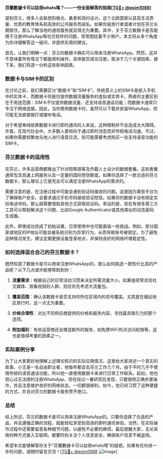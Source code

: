 **芬蘭數據卡可以註冊whats嗎？——一份全面解答的指南[[TG💪+ @esim1088](https://t.me/s/esim1088)]**

提到芬兰，很多人会联想到极光、桑拿和简约设计。这个北欧国家以其高生活质量、优质的教育体系和高效的公共服务而闻名。如果你是旅行者或者计划在芬兰长期居住，那么了解当地的通信服务就显得尤为重要。其中，关于芬兰数据卡是否能用于注册WhatsApp等社交软件的问题，常常困扰着不少用户。本文将从多个角度为你详细解答这一疑问，并提供实用的建议。

首先，让我们明确一点：芬兰的数据卡确实可以用来注册WhatsApp。然而，这并不意味着所有情况下都能顺利操作。具体能否成功注册，取决于几个关键因素。接下来，我们将逐一分析这些影响因素。

### 数据卡与SIM卡的区别

在讨论之前，我们需要区分“数据卡”和“SIM卡”。传统意义上的SIM卡是嵌入手机中的实体卡，而数据卡则是仅提供数据流量服务的虚拟或实体卡。两者的主要区别在于用途范围：SIM卡不仅提供数据流量，还支持语音通话功能；而数据卡通常只专注于网络连接。因此，当你使用数据卡时，虽然可以下载并安装WhatsApp，但可能无法直接拨打或接听电话。

对于希望单纯依靠数据卡进行即时通讯的人来说，这种限制并不会造成太大障碍。毕竟，在现代社会中，大多数人更倾向于通过即时消息而非传统电话沟通。不过，如果你需要频繁地与他人进行语音交流，则可能需要考虑购买一张支持语音功能的SIM卡。

### 芬兰数据卡的适用性

在芬兰，许多运营商都推出了针对短期游客及外籍人士设计的数据套餐。这些套餐通常包含高速上网服务以及一定量的国际短信额度。如果你选择了一款合适的芬兰数据卡，那么理论上它是完全可以满足注册WhatsApp的需求的。

需要注意的是，在注册过程中可能会遇到验证码接收的问题。这是因为某些平台为了确保账户安全，会要求通过手机号码接收验证短信。如果你的数据卡没有绑定实际电话号码，那么就需要借助其他方式获取验证码。幸运的是，现在有很多第三方工具可以帮助解决这个问题，比如Google Authenticator或其他类似的动态密码生成器。

此外，即使成功完成了初始设置，日常使用中也可能面临一些挑战。例如，部分国家或地区的IP地址可能会被系统识别为异常行为，从而导致账号被锁定。为了避免这种情况发生，建议定期更换设备登录地点，并保持良好的网络环境稳定性。

### 如何选择适合自己的芬兰数据卡？

既然知道了数据卡是可以用来注册WhatsApp的，那么如何挑选一款性价比高的产品呢？以下几点或许能够帮助到你：

1. **流量需求**：根据自己的日常活动习惯来决定所需流量大小。如果是经常浏览社交媒体、观看视频的人群，则应优先考虑大流量包。
   
2. **覆盖范围**：确认该数据卡是否支持你所在区域内的信号覆盖。尤其是在偏远地区旅行时，这一点尤为重要。
    
3. **价格合理性**：对比不同供应商提供的价格和服务内容，寻找最具吸引力的那个选项。
    
4. **附加福利**：有些运营商还会赠送额外的服务，如免费WiFi热点访问权限等，这也是值得考量的因素之一。

### 实际案例分享

为了让大家更好地理解上述理论知识的实际应用情况，这里给大家讲述一个真实的故事。小王是一名自由职业者，他每年都会去芬兰工作几个月。由于平时几乎不使用传统的语音通话功能，所以他一直使用数据卡来进行日常工作联系。起初，他也担心过无法顺利注册WhatsApp，但在经过一番研究后发现，只要按照正确步骤操作，并且注意维护良好的网络状态，一切都很顺利。如今，他已经习惯了这种便捷的方式，并且对芬兰的数据卡服务赞不绝口。

### 总结

综上所述，芬兰的数据卡是可以用来注册WhatsApp的。只要你选择了合适的产品，并且遵循正确的流程，就能轻松享受到高效的即时通讯体验。当然，在实际操作过程中还需要留意各种细节问题，以避免不必要的麻烦。最后提醒大家，无论采用何种方式接入互联网，都要时刻关注个人信息安全，确保账户信息不被盗用。

希望本文能够解答你关于“芬蘭數據卡可以註冊whats嗎”的疑惑。如果有任何进一步的问题，请随时留言交流！[[TG💪+ @esim1088](https://t.me/s/esim1088) ![Image](https://i.postimg.cc/4NQfJmqS/Snipaste-2025-05-13-00-14-12.png)]